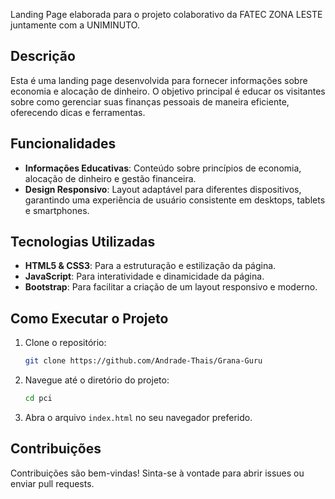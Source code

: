 Landing Page elaborada para o projeto colaborativo da FATEC ZONA LESTE juntamente com a UNIMINUTO.

## Descrição

Esta é uma landing page desenvolvida para fornecer informações sobre economia e alocação de dinheiro. O objetivo principal é educar os visitantes sobre como gerenciar suas finanças pessoais de maneira eficiente, oferecendo dicas e ferramentas.

## Funcionalidades

- **Informações Educativas**: Conteúdo sobre princípios de economia, alocação de dinheiro e gestão financeira.
- **Design Responsivo**: Layout adaptável para diferentes dispositivos, garantindo uma experiência de usuário consistente em desktops, tablets e smartphones.
  
## Tecnologias Utilizadas

- **HTML5 & CSS3**: Para a estruturação e estilização da página.
- **JavaScript**: Para interatividade e dinamicidade da página.
- **Bootstrap**: Para facilitar a criação de um layout responsivo e moderno.

## Como Executar o Projeto

1. Clone o repositório:
   ```bash
   git clone https://github.com/Andrade-Thais/Grana-Guru
   ```

2. Navegue até o diretório do projeto:
   ```bash
   cd pci
   ```

3. Abra o arquivo `index.html` no seu navegador preferido.


## Contribuições

Contribuições são bem-vindas! Sinta-se à vontade para abrir issues ou enviar pull requests.
